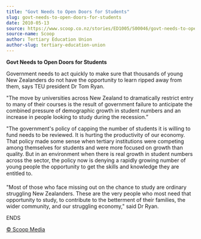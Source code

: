 ```yaml
---
title: "Govt Needs to Open Doors for Students"
slug: govt-needs-to-open-doors-for-students
date: 2010-05-13
source: https://www.scoop.co.nz/stories/ED1005/S00046/govt-needs-to-open-doors-for-students.htm
source-name: Scoop
author: Tertiary Education Union
author-slug: tertiary-education-union
---
```


<p><b>Govt Needs to Open Doors for Students</b></p>

<p>Government
needs to act quickly to make sure that thousands of young
New Zealanders do not have the opportunity to learn ripped
away from them, says TEU president Dr Tom Ryan.</p>

<p>"The move
by universities across New Zealand to dramatically restrict
entry to many of their courses is the result of government
failure to anticipate the combined pressure of demographic
growth in student numbers and an increase in people looking
to study during the recession.”</p>

<p>"The government's policy
of capping the number of students it is willing to fund
needs to be reviewed. It is hurting the productivity of our
economy. That policy made some sense when tertiary
institutions were competing among themselves for students
and were more focused on growth than quality. But in an
environment when there is real growth in student numbers
across the sector, the policy now is denying a rapidly
growing number of young people the opportunity to get the
skills and knowledge they are entitled to.</p>

<p>"Most of
those who face missing out on the chance to study are
ordinary struggling New Zealanders. These are the very
people who most need that opportunity to study, to
contribute to the betterment of their families, the wider
community, and our struggling economy," said Dr
Ryan.</p>

<p>ENDS<br>
</p>

<p>
<a href="http://www.scoop.co.nz/about/terms.html" target="_blank"><span>© Scoop Media</span></a>
         </p>